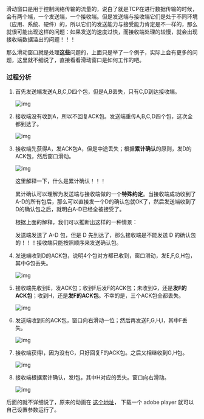 滑动窗口是用于控制网络传输的流量的，说白了就是TCP在进行数据传输的时候，会有两个端，一个发送端，一个接收端。但是发送端与接收端它们是处于不同环境（应用、系统、硬件）的，所以它们的发送能力与接受能力肯定是不一样的，那么就很可能出现这样的问题：如果发送的速度过快，而接收端处理的较慢，就会出现接收端数据溢出的问题！！！

那么滑动窗口就是处理**这些**问题的，上面只是举了一个例子，实际上会有更多的问题，这里就不细说了，直接看看滑动窗口是如何工作的吧。



### 过程分析

1. 首先发送端发送A,B,C,D四个包，但是A,B丢失，只有C,D到达接收端。 

   ![img](https://c1.staticflickr.com/1/955/42138740462_ed4ce64c1b_b.jpg)

2. 接收端没有收到A，所以不回复ACK包。发送端重传A,B,C,D四个包，这次全都到达了。

   ![img](https://c1.staticflickr.com/1/949/42138740402_dbbbf52c8c_b.jpg)

3. 接收端先获得A，发ACK包A，但是中途丢失；根据**累计确认**的原则，发D的ACK包，然后窗口滑动。

   ![img](https://c1.staticflickr.com/1/904/27313728687_a5673da755_b.jpg)

   这里解释一下，什么是累计确认！！！

   累计确认可以理解为发送端与接收端做的一个**特殊约定**。当接收端成功收到了 A-D的所有包后，那么可以直接发一个D的确认包就OK了，然后发送端收到了D的确认包之后，就明白A-D已经全被接受了。

   根据上面的解释，我们可以推断出这样的一种情景：

   发送端发送了 A-D 包，但是 D 先到达了，那么接收端是不能发送 D 的确认包的！！！接收端只能按照顺序来发送确认包。

4. 发送端收到D的ACK包，说明4个包对方都已收到，窗口滑动，发E,F,G,H包，其中G包丢失。

   ![img](https://c1.staticflickr.com/1/951/27313728577_04e0867716_b.jpg)

5. 接收端先收到E，发ACK包；收到F后发F的ACK包；未收到G，还是**发F的ACK包**；收到H，还是**发F的ACK包**。不幸的是，三个ACK包全都丢失。 

   ![img](https://c1.staticflickr.com/1/952/27313728427_a5b7d4b107_b.jpg)

6. 发送端收到E的ACK包，窗口向右滑动一位；然后再发送F,G,H,I，其中F丢失。 

   ![img](https://c1.staticflickr.com/1/944/27313728297_65698014e9_b.jpg)

7. 接收端获得I，因为没有G，只好回复F的ACK包。之后又相继收到G,H包。 

   ![img](https://c1.staticflickr.com/1/973/28312507728_96c5813bee_b.jpg)

8. 接收端根据累计确认，发I包，其中H对应的丢失。窗口向右滑动。 

   ![img](https://c1.staticflickr.com/1/824/41284211495_31f906941b_b.jpg)

后面的就不详细说了，原来的动画在 [这个地址](http://www.exa.unicen.edu.ar/catedras/comdat1/material/Filminas3_Practico3.swf)， 下载一个 adobe player 就可以自己设置参数运行了。

